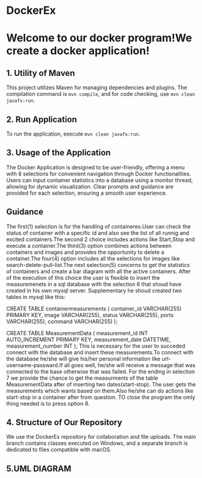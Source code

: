# DockerEx
# Welcome to our docker program!We create a docker application!
## 1. Utility of Maven
This project utilizes Maven for managing dependencies and plugins. The compilation command is `mvn compile`, and for code checking, use `mvn clean javafx:run`. 

## 2. Run Application
To run the application, execute `mvn clean javafx:run`.

## 3. Usage of the Application
The Docker Application is designed to be user-friendly, offering a menu with 8 selections for convenient navigation through Docker functionalities. Users can input container statistics into a database using a monitor thread, allowing for dynamic visualization. Clear prompts and guidance are provided for each selection, ensuring a smooth user experience.
## Guidance 
The first(1) selection is for the handling of containeres.User can check the status of container with a specific id and also see the list of all runnig and excited containers.The second 2 choice includes actions like Start,Stop and execute a container.The third(3) option combines actions between containers and images and provides the oppοrtunity to delete a container.The four(4) option includes all the selections for images like search-delete-pull-list.The next selection(5) concerns to get the statistics of containers and create a bar diagram with all the active containers. After of the execution of this choice the user is flexible to insert the measuremenets in a sql database with the selection 6 that shoud have created in his own mysql server. Supplementary he shoud created two tables in mysql like this:

CREATE TABLE containermeasurements (
    container_id VARCHAR(255) PRIMARY KEY,
    image VARCHAR(255),
    status VARCHAR(255),
    ports VARCHAR(255),
    command VARCHAR(255)
);

CREATE TABLE MeasurementData (
    measurement_id INT AUTO_INCREMENT PRIMARY KEY,
    measurement_date DATETIME,
    measurement_number INT
);
This is necessary for the user to succeded connect with the database and insert these measurements.To connect with the database he/she will give his/her personal information like url-username-passward.If all goes well, he/she will receive a message that was connected to the base otherwise that was failed.
For the ending in selection 7 we provide the chance to get the measurments of the table MeasurementData after of inserting two dates(start-stop). The user gets the measurements which wants based on them.Also he/she can do actions like start-stop in a container after from question. TO close the program the omly thing needed is to press option 8. 

## 4. Structure of Our Repository
We use the DockerEx repository for collaboration and file uploads. The main branch contains classes executed on Windows, and a separate branch is dedicated to files compatible with macOS.

## 5.UML DIAGRAM


